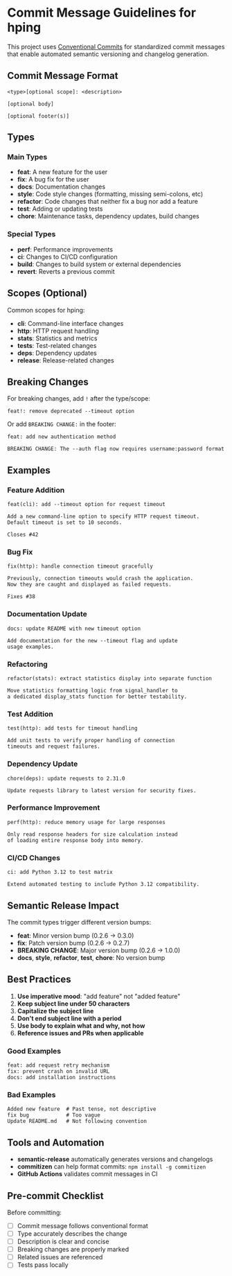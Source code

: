 # Commit Message Guidelines for hping

This project uses [Conventional Commits](https://www.conventionalcommits.org/) for standardized commit messages that enable automated semantic versioning and changelog generation.

## Commit Message Format

```
<type>[optional scope]: <description>

[optional body]

[optional footer(s)]
```

## Types

### Main Types

- **feat**: A new feature for the user
- **fix**: A bug fix for the user
- **docs**: Documentation changes
- **style**: Code style changes (formatting, missing semi-colons, etc)
- **refactor**: Code changes that neither fix a bug nor add a feature
- **test**: Adding or updating tests
- **chore**: Maintenance tasks, dependency updates, build changes

### Special Types

- **perf**: Performance improvements
- **ci**: Changes to CI/CD configuration
- **build**: Changes to build system or external dependencies
- **revert**: Reverts a previous commit

## Scopes (Optional)

Common scopes for hping:

- **cli**: Command-line interface changes
- **http**: HTTP request handling
- **stats**: Statistics and metrics
- **tests**: Test-related changes
- **deps**: Dependency updates
- **release**: Release-related changes

## Breaking Changes

For breaking changes, add `!` after the type/scope:

```
feat!: remove deprecated --timeout option
```

Or add `BREAKING CHANGE:` in the footer:

```
feat: add new authentication method

BREAKING CHANGE: The --auth flag now requires username:password format
```

## Examples

### Feature Addition

```
feat(cli): add --timeout option for request timeout

Add a new command-line option to specify HTTP request timeout.
Default timeout is set to 10 seconds.

Closes #42
```

### Bug Fix

```
fix(http): handle connection timeout gracefully

Previously, connection timeouts would crash the application.
Now they are caught and displayed as failed requests.

Fixes #38
```

### Documentation Update

```
docs: update README with new timeout option

Add documentation for the new --timeout flag and update
usage examples.
```

### Refactoring

```
refactor(stats): extract statistics display into separate function

Move statistics formatting logic from signal_handler to
a dedicated display_stats function for better testability.
```

### Test Addition

```
test(http): add tests for timeout handling

Add unit tests to verify proper handling of connection
timeouts and request failures.
```

### Dependency Update

```
chore(deps): update requests to 2.31.0

Update requests library to latest version for security fixes.
```

### Performance Improvement

```
perf(http): reduce memory usage for large responses

Only read response headers for size calculation instead
of loading entire response body into memory.
```

### CI/CD Changes

```
ci: add Python 3.12 to test matrix

Extend automated testing to include Python 3.12 compatibility.
```

## Semantic Release Impact

The commit types trigger different version bumps:

- **feat**: Minor version bump (0.2.6 → 0.3.0)
- **fix**: Patch version bump (0.2.6 → 0.2.7)
- **BREAKING CHANGE**: Major version bump (0.2.6 → 1.0.0)
- **docs**, **style**, **refactor**, **test**, **chore**: No version bump

## Best Practices

1. **Use imperative mood**: "add feature" not "added feature"
2. **Keep subject line under 50 characters**
3. **Capitalize the subject line**
4. **Don't end subject line with a period**
5. **Use body to explain what and why, not how**
6. **Reference issues and PRs when applicable**

### Good Examples

```
feat: add request retry mechanism
fix: prevent crash on invalid URL
docs: add installation instructions
```

### Bad Examples

```
Added new feature  # Past tense, not descriptive
fix bug            # Too vague
Update README.md   # Not following convention
```

## Tools and Automation

- **semantic-release** automatically generates versions and changelogs
- **commitizen** can help format commits: `npm install -g commitizen`
- **GitHub Actions** validates commit messages in CI

## Pre-commit Checklist

Before committing:

- [ ] Commit message follows conventional format
- [ ] Type accurately describes the change
- [ ] Description is clear and concise
- [ ] Breaking changes are properly marked
- [ ] Related issues are referenced
- [ ] Tests pass locally
